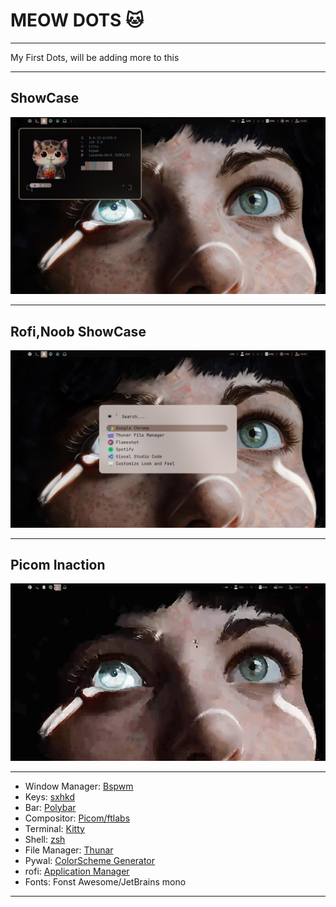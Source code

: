 <h1> MEOW DOTS 🐱 </h1>
<hr>
 My First Dots, will be adding more to this
<hr>
<h2>ShowCase</h2>
<img src='./images/home.png' ></img>
<hr>
<h2>Rofi,Noob ShowCase</h2>
<img src='./images/rofi.png'></img>

<hr>

<h2>Picom Inaction</h2> 

![meow](./images/picom_in_action.gif)

<hr>

- Window Manager: [Bspwm](https://github.com/baskerville/bspwm)
- Keys: [sxhkd](https://github.com/baskerville/sxhkd)
- Bar: [Polybar](https://github.com/polybar/polybar)
- Compositor: [Picom/ftlabs](https://github.com/FT-Labs/picom)
- Terminal: [Kitty](https://github.com/kovidgoyal/kitty)
- Shell: [zsh](https://github.com/romkatv/powerlevel10k)
- File Manager: [Thunar](https://github.com/xfce-mirror/thunar)
- Pywal: [ColorScheme Generator](https://github.com/dylanaraps/pywal)
- rofi: [Application Manager](https://github.com/davatorium/rofi)
- Fonts: Fonst Awesome/JetBrains mono

<hr>